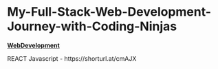 # My-Full-Stack-Web-Development-Journey-with-Coding-Ninjas

<b><u>WebDevelopment</u></b>

<p>
  REACT Javascript - https://shorturl.at/cmAJX
</p>
